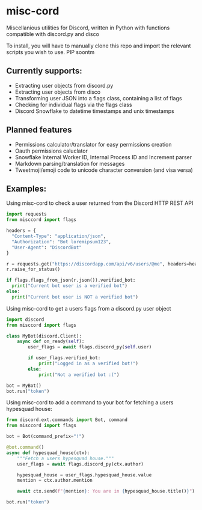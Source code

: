 # misc-cord
Miscellanious utilities for Discord, written in Python with functions compatible with discord.py and disco

To install, you will have to manually clone this repo and import the relevant scripts you wish to use.
PIP soontm

## Currently supports:
- Extracting user objects from discord.py
- Extracting user objects from disco
- Transforming user JSON into a flags class, containing a list of flags
- Checking for individual flags via the flags class
- Discord Snowflake to datetime timestamps and unix timestamps
## Planned features
- Permissions calculator/translator for easy permissions creation
- Oauth permissions caluclator
- Snowflake Internal Worker ID, Internal Process ID and Increment parser
- Markdown parsing/translation for messages
- Tweetmoji/emoji code to unicode character conversion (and visa versa)

## Examples:
Using misc-cord to check a user returned from the Discord HTTP REST API

```python
import requests
from misccord import flags

headers = {
  "Content-Type": "application/json",
  "Authorization": "Bot loremipsum123",
  "User-Agent": "DiscordBot"
}

r = requests.get("https://discordapp.com/api/v6/users/@me", headers=headers)
r.raise_for_status()

if flags.flags_from_json(r.json()).verified_bot:
  print("Current bot user is a verified bot")
else:
  print("Current bot user is NOT a verified bot")
```

Using misc-cord to get a users flags from a discord.py user object
```python
import discord
from misccord import flags

class MyBot(discord.Client):
    async def on_ready(self):
        user_flags = await flags.discord_py(self.user)

        if user_flags.verified_bot:
            print("Logged in as a verified bot!")
        else:
            print("Not a verified bot :(")

bot = MyBot()
bot.run("token")
```

Using misc-cord to add a command to your bot for fetching a users hypesquad house:
```python
from discord.ext.commands import Bot, command
from misccord import flags

bot = Bot(command_prefix="!")

@bot.command()
async def hypesquad_house(ctx):
    """Fetch a users hypesquad house."""
    user_flags = await flags.discord_py(ctx.author)

    hypesquad_house = user_flags.hypesquad_house.value
    mention = ctx.author.mention

    await ctx.send(f"{mention}: You are in {hypesquad_house.title()}")

bot.run("token")
```